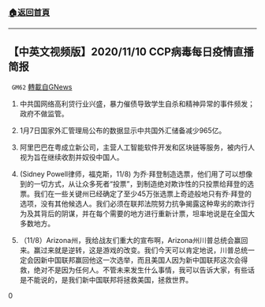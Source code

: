 ###  [:house:返回首頁](https://github.com/ourhimalayas/txt)
---

## 【中英文视频版】2020/11/10 CCP病毒每日疫情直播简报
` GM62` [轉載自GNews](https://gnews.org/zh-hans/562806/)

1. 中共国网络高利贷行业兴盛，暴力催债导致学生自杀和精神异常的事件频发；政府不做监管。


2. 1月7日国家外汇管理局公布的数据显示中共国外汇储备减少965亿。

3. 阿里巴巴在粤成立新公司，主营人工智能软件开发和区块链等服务，被内行人视为旨在继续收割并奴役中国人。

4. (Sidney Powell律师，福克斯，11/8) 为乔·拜登制造选票，他们用了可以想像到的一切方式，从让众多死者“投票”，到制造绝对欺诈性的只投票给拜登的选票。我们在一些关键州已经确定了至少45万张选票上奇迹般地只有乔·拜登的选项，没有其他候选人。我们必须在联邦法院努力抗争揭露这种卑劣的欺诈行为及其背后的阴谋，并在每个需要的地方进行重新计票，坦率地说是在全国大多数地方。

5. （11/8）Arizona州，我给战友们重大的宣布啊，Arizona州川普总统会赢回来。赢过来就是逆转，这是游戏的改变。我们今天可以肯定地说，川普总统一定会因新中国联邦赢回他这一次选举，而且美国人因为新中国联邦这次会得救，绝对不是因为任何人。不管未来发生什么事情，我可以告诉大家，有些话是不能说的，是我们新中国联邦将拯救美国，拯救世界。

0
